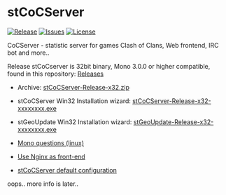 # stCoCServer
[![Release](https://img.shields.io/github/release/PetersSharp/stCoCServer.svg?style=flat)](https://github.com/PetersSharp/stCoCServer/releases/latest)
[![Issues](https://img.shields.io/github/issues/PetersSharp/stCoCServer.svg?style=flat)](https://github.com/PetersSharp/stCoCServer/issues)
[![License](http://img.shields.io/:license-mit-blue.svg)](https://github.com/PetersSharp/stCoCServer/blob/master/LICENSE)

CoCServer - statistic server for games Clash of Clans, Web frontend,  IRC bot and more..

 
 Release stCoCserver is 32bit binary, Mono 3.0.0 or higher compatible,
 found in this repository: [Releases](https://github.com/PetersSharp/stCoCServer/releases)

* Archive: [stCoCServer-Release-x32.zip](https://github.com/PetersSharp/stCoCServer/releases/download/1.0.1.0/stCoCServer-Release-x32.zip)
* stCoCServer Win32 Installation wizard: [stCoCServer-Release-x32-xxxxxxxx.exe](https://github.com/PetersSharp/stCoCServer/releases/download/1.0.1.0/stCoCServer-Setup-x32-20170105065856.exe)
* stGeoUpdate Win32 Installation wizard: [stGeoUpdate-Release-x32-xxxxxxxx.exe](https://github.com/PetersSharp/stCoCServer/releases/download/1.0.1.0/stGeoUpdate-Setup-x32-20170105065858.exe)

* [Mono questions (linux)](https://github.com/PetersSharp/stCoCServer/wiki/Mono-questions-(linux))
* [Use Nginx as front-end](https://github.com/PetersSharp/stCoCServer/wiki/Use-Nginx-as-front-end)
* [stCoCServer default configuration](https://github.com/PetersSharp/stCoCServer/wiki/stCoCServer-default-configuration)

 oops.. more info is later..
